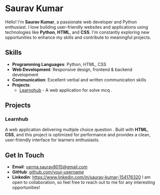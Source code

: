 # Saurav Kumar

Hello! I'm **Saurav Kumar**, a passionate web developer and Python enthusiast. I love building user-friendly websites and applications using technologies like **Python**, **HTML**, and **CSS**. I'm constantly exploring new opportunities to enhance my skills and contribute to meaningful projects.

## Skills

- **Programming Languages**: Python, HTML, CSS
- **Web Development**: Responsive design, frontend & backend development
- **Communication**: Excellent verbal and written communication skills
- **Projects**: 
  - [Learnohub](https://learnohub-codefest.netlify.app/) - A web application for solve mcq .

## Projects

### Learnhub
A web application delivering multiple choice question . Built with **HTML**, **CSS**, and  this project is optimized for performance and provides a clean, user-friendly interface for learners enthusiasts.

## Get In Touch

- **Email**: varma.saurav8015@gmail.com
- **GitHub**: [github.com/your-username](https://github.com/your-username)
- **Linkedin**: https://www.linkedin.com/in/saurav-kumar-154176320
I am open to collaboration, so feel free to reach out to me for any interesting opportunities!
